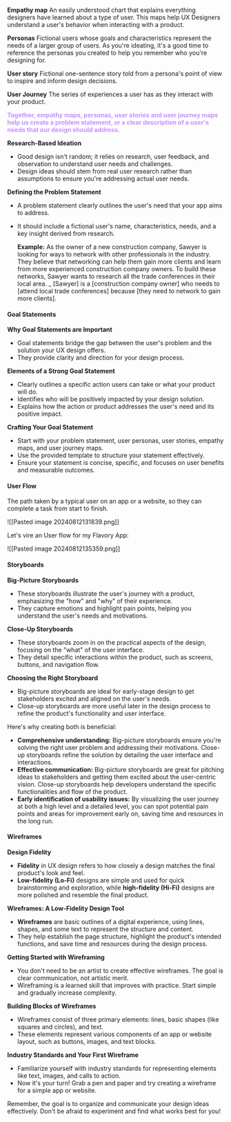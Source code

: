 **Empathy map**
An easily understood chart that explains everything designers have learned about a type of user. This maps help UX Designers understand a user's behavior when interacting with a product.

**Personas**
Fictional users whose goals and characteristics represent the needs of a larger group of users. As you're ideating, it's a good time to reference the personas you created to help you remember who you're designing for.

**User story**
Fictional one-sentence story told from a persona's point of view to inspire and inform design decisions.

**User Journey**
The series of experiences a user has as they interact with your product.

**<span style="font-weight:bold; color:rgb(199, 143, 255)">Together, empathy maps, personas, user stories and user journey maps help us create a problem statement, or a clear description of a user's needs that our design should address.</span>**


**Research-Based Ideation**
- Good design isn't random; it relies on research, user feedback, and observation to understand user needs and challenges.
- Design ideas should stem from real user research rather than assumptions to ensure you're addressing actual user needs.

**Defining the Problem Statement**
- A problem statement clearly outlines the user's need that your app aims to address.
- It should include a fictional user's name, characteristics, needs, and a key insight derived from research.

	**Example:**
		As the owner of a new construction company, Sawyer is looking for ways to network with other professionals in the industry. They believe that networking can help them gain more clients and learn from more experienced construction company owners. To build these networks, Sawyer wants to research all the trade conferences in their local area.
		_
		[Sawyer] is a [construction company owner] who needs to [attend local trade conferences] because [they need to network to gain more clients].

#### **Goal Statements**

**Why Goal Statements are Important**
- Goal statements bridge the gap between the user's problem and the solution your UX design offers.
- They provide clarity and direction for your design process.

**Elements of a Strong Goal Statement**
- Clearly outlines a specific action users can take or what your product will do.
- Identifies who will be positively impacted by your design solution.
- Explains how the action or product addresses the user's need and its positive impact.

**Crafting Your Goal Statement**
- Start with your problem statement, user personas, user stories, empathy maps, and user journey maps.
- Use the provided template to structure your statement effectively.
- Ensure your statement is concise, specific, and focuses on user benefits and measurable outcomes.

#### **User Flow**

The path taken by a typical user on an app or a website, so they can complete a task from start to finish.

![[Pasted image 20240812131839.png]]

Let's vire an User flow for my Flavory App:

![[Pasted image 20240812135359.png]]

#### **Storyboards**

**Big-Picture Storyboards**
- These storyboards illustrate the user's journey with a product, emphasizing the "how" and "why" of their experience.
- They capture emotions and highlight pain points, helping you understand the user's needs and motivations.

**Close-Up Storyboards**
- These storyboards zoom in on the practical aspects of the design, focusing on the "what" of the user interface.
- They detail specific interactions within the product, such as screens, buttons, and navigation flow.

**Choosing the Right Storyboard**
- Big-picture storyboards are ideal for early-stage design to get stakeholders excited and aligned on the user's needs.
- Close-up storyboards are more useful later in the design process to refine the product's functionality and user interface.

Here's why creating both is beneficial:

- **Comprehensive understanding:** Big-picture storyboards ensure you're solving the right user problem and addressing their motivations. Close-up storyboards refine the solution by detailing the user interface and interactions.
- **Effective communication:** Big-picture storyboards are great for pitching ideas to stakeholders and getting them excited about the user-centric vision. Close-up storyboards help developers understand the specific functionalities and flow of the product.
- **Early identification of usability issues:** By visualizing the user journey at both a high level and a detailed level, you can spot potential pain points and areas for improvement early on, saving time and resources in the long run.

#### **Wireframes**

**Design Fidelity**
- **Fidelity** in UX design refers to how closely a design matches the final product's look and feel.
- **Low-fidelity (Lo-Fi)** designs are simple and used for quick brainstorming and exploration, while **high-fidelity (Hi-Fi)** designs are more polished and resemble the final product.

**Wireframes: A Low-Fidelity Design Tool**
- **Wireframes** are basic outlines of a digital experience, using lines, shapes, and some text to represent the structure and content.
- They help establish the page structure, highlight the product's intended functions, and save time and resources during the design process.

**Getting Started with Wireframing**
- You don't need to be an artist to create effective wireframes. The goal is clear communication, not artistic merit.
- Wireframing is a learned skill that improves with practice. Start simple and gradually increase complexity.

**Building Blocks of Wireframes**
- Wireframes consist of three primary elements: lines, basic shapes (like squares and circles), and text.
- These elements represent various components of an app or website layout, such as buttons, images, and text blocks.

**Industry Standards and Your First Wireframe**
- Familiarize yourself with industry standards for representing elements like text, images, and calls to action.
- Now it's your turn! Grab a pen and paper and try creating a wireframe for a simple app or website.

Remember, the goal is to organize and communicate your design ideas effectively. Don't be afraid to experiment and find what works best for you!